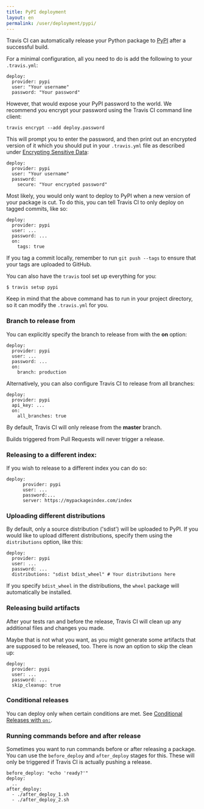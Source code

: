```yaml
---
title: PyPI deployment
layout: en
permalink: /user/deployment/pypi/
---
```


Travis CI can automatically release your Python package to [PyPI](https://pypi.python.org/) after a successful build.

For a minimal configuration, all you need to do is add the following to your `.travis.yml`:

```
deploy:
  provider: pypi
  user: "Your username"
  password: "Your password"
```

However, that would expose your PyPI password to the world. We recommend you
encrypt your password using the Travis CI command line client:

```
travis encrypt --add deploy.password
```

This will prompt you to enter the password, and then print out an
encrypted version of it which you should put in your ``.travis.yml`` file
as described under [Encrypting Sensitive Data](/user/encryption-keys/):

```
deploy:
  provider: pypi
  user: "Your username"
  password:
    secure: "Your encrypted password"
```

Most likely, you would only want to deploy to PyPI when a new version of your
package is cut. To do this, you can tell Travis CI to only deploy on tagged
commits, like so:

```
deploy:
  provider: pypi
  user: ...
  password: ...
  on:
    tags: true
```

If you tag a commit locally, remember to run `git push --tags` to ensure that your tags are uploaded to GitHub.

You can also have the `travis` tool set up everything for you:

```
$ travis setup pypi
```

Keep in mind that the above command has to run in your project directory, so it can modify the `.travis.yml` for you.

### Branch to release from

You can explicitly specify the branch to release from with the **on** option:

```
deploy:
  provider: pypi
  user: ...
  password: ...
  on:
    branch: production
```

Alternatively, you can also configure Travis CI to release from all branches:

```
deploy:
  provider: pypi
  api_key: ...
  on:
    all_branches: true
```

By default, Travis CI will only release from the **master** branch.

Builds triggered from Pull Requests will never trigger a release.

### Releasing to a different index:

If you wish to release to a different index you can do so:

```
deploy:
      provider: pypi
      user: ...
      password:...
      server: https://mypackageindex.com/index
```

### Uploading different distributions

By default, only a source distribution ('sdist') will be uploaded to PyPI.
If you would like to upload different distributions, specify them using the `distributions` option, like this:

```
deploy:
  provider: pypi
  user: ...
  password: ...
  distributions: "sdist bdist_wheel" # Your distributions here
```

If you specify `bdist_wheel` in the distributions, the `wheel` package will automatically be installed.

### Releasing build artifacts

After your tests ran and before the release, Travis CI will clean up any additional files and changes you made.

Maybe that is not what you want, as you might generate some artifacts that are supposed to be released, too. There is now an option to skip the clean up:

```
deploy:
  provider: pypi
  user: ...
  password: ...
  skip_cleanup: true
```

### Conditional releases

You can deploy only when certain conditions are met.
See [Conditional Releases with `on:`](/user/deployment#Conditional-Releases-with-on%3A).

### Running commands before and after release

Sometimes you want to run commands before or after releasing a package. You can use the `before_deploy` and `after_deploy` stages for this. These will only be triggered if Travis CI is actually pushing a release.

```
before_deploy: "echo 'ready?'"
deploy:
  ..
after_deploy:
  - ./after_deploy_1.sh
  - ./after_deploy_2.sh
```
